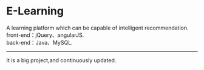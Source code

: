 # E-Learning
A learning platform which can be capable of intelligent recommendation.<br/>
front-end：jQuery、angularJS.<br/>
back-end：Java、MySQL.
<hr>
It is a big project,and continuously updated.
